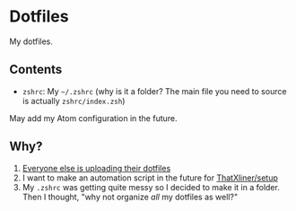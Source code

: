 # Dotfiles

My dotfiles.

## Contents

  - `zshrc`: My `~/.zshrc` (why is it a folder? The main file you need to source is actually `zshrc/index.zsh`)

May add my Atom configuration in the future.

## Why?

1. [Everyone else is uploading their dotfiles](https://github.com/search?q=dotfiles)
2. I want to make an automation script in the future for [ThatXliner/setup](https://github.com/ThatXliner/setup)
3. My `.zshrc` was getting quite messy so I decided to make it in a folder. Then I thought, "why not organize *all* my dotfiles as well?"

